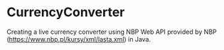 # CurrencyConverter
Creating a live currency converter using NBP Web API provided by NBP (https://www.nbp.pl/kursy/xml/lasta.xml) in Java.
